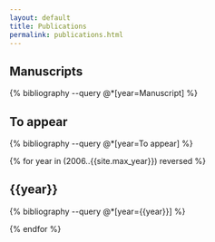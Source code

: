 ```yaml
---
layout: default
title: Publications
permalink: publications.html
---
```


## Manuscripts

{% bibliography --query @*[year=Manuscript] %}

## To appear

{% bibliography --query @*[year=To appear] %}

{% for year in (2006..{{site.max_year}}) reversed %}

<a class="subtle_link" name="{{year}}"></a>
## {{year}}

{% bibliography --query @*[year={{year}}] %}

{% endfor %}
